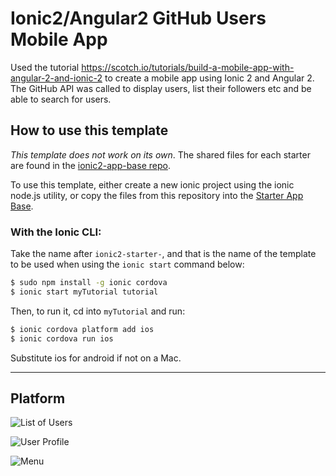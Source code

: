 # **Ionic2/Angular2 GitHub Users Mobile App**


Used the tutorial https://scotch.io/tutorials/build-a-mobile-app-with-angular-2-and-ionic-2 to create a mobile app using Ionic 2 and Angular 2. The GitHub API was called to display users, list their followers etc and be able to search for users.

## How to use this template

*This template does not work on its own*. The shared files for each starter are found in the [ionic2-app-base repo](https://github.com/ionic-team/ionic2-app-base).

To use this template, either create a new ionic project using the ionic node.js utility, or copy the files from this repository into the [Starter App Base](https://github.com/ionic-team/ionic2-app-base).

### With the Ionic CLI:

Take the name after `ionic2-starter-`, and that is the name of the template to be used when using the `ionic start` command below:

```bash
$ sudo npm install -g ionic cordova
$ ionic start myTutorial tutorial
```

Then, to run it, cd into `myTutorial` and run:

```bash
$ ionic cordova platform add ios
$ ionic cordova run ios
```

Substitute ios for android if not on a Mac.

-----------

## Platform

![List of Users](https://lh3.googleusercontent.com/-Rgbi5IoXC1Q/WUhaWcA9hiI/AAAAAAAAAN8/AhSIa1LMy0k7PCN4Q0chsXRUIwZsy-LTwCLcBGAs/s600/Screen+Shot+2017-06-20+at+9.06.13+am.png "Screen Shot 2017-06-20 at 9.06.13 am.png")

![User Profile](https://lh3.googleusercontent.com/-5e2iZN8EFOk/WUhacY2t1vI/AAAAAAAAAOE/6CKOtTYD_2MpZMPKukjm4QyJgUkKboIEQCLcBGAs/s600/Screen+Shot+2017-06-20+at+9.06.24+am.png "Screen Shot 2017-06-20 at 9.06.24 am.png")

![Menu](https://lh3.googleusercontent.com/-7oQ6gr0viIw/WUhagXO7ajI/AAAAAAAAAOM/F978vFdief4GvS-S10qvzQgHNlmBwJfMwCLcBGAs/s600/Screen+Shot+2017-06-20+at+9.06.33+am.png "Screen Shot 2017-06-20 at 9.06.33 am.png")
